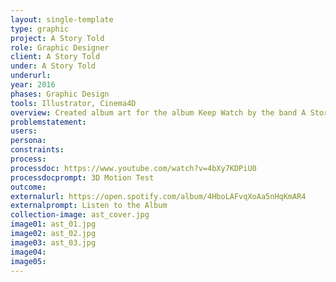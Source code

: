 ```yaml
---
layout: single-template
type: graphic
project: A Story Told
role: Graphic Designer
client: A Story Told
under: A Story Told
underurl:
year: 2016
phases: Graphic Design
tools: Illustrator, Cinema4D
overview: Created album art for the album Keep Watch by the band A Story Told.
problemstatement:
users:
persona:
constraints:
process:
processdoc: https://www.youtube.com/watch?v=4bXy7KDPiU0
processdocprompt: 3D Motion Test
outcome:
externalurl: https://open.spotify.com/album/4HboLAFvqXoAa5nHqKmAR4
externalprompt: Listen to the Album
collection-image: ast_cover.jpg
image01: ast_01.jpg
image02: ast_02.jpg
image03: ast_03.jpg
image04:
image05:
---
```

